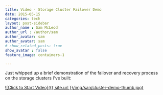 ```yaml
---
title: Video - Storage Cluster Failover Demo
date: 2015-05-15
categories: tech
layout: post-sidebar
author_name : Sam McLeod
author_url : /author/sam
author_avatar: sam
author_avatar: sam
# show_related_posts: true
show_avatar : false
feature_image: containers-1

---
```


Just whipped up a brief demonstration of the failover and recovery process on the storage clusters I've built:

[![Click to Start Video]({{ site.url }}/img/san/cluster-demo-thumb.jpg)](https://youtu.be/_fRMtXWM3FU)

